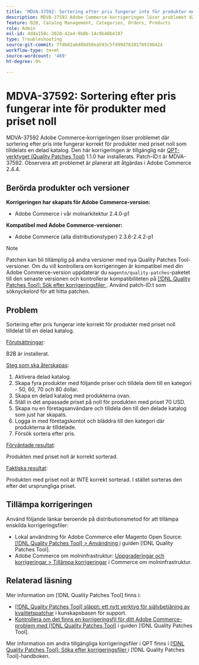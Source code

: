 ```yaml
---
title: 'MDVA-37592: Sortering efter pris fungerar inte för produkter med priset noll'
description: MDVA-37592 Adobe Commerce-korrigeringen löser problemet där sortering efter pris inte fungerar korrekt för produkter med priset noll som tilldelats en delad katalog. Den här korrigeringen är tillgänglig när [QPT-verktyget (Quality Patches Tool)](https://experienceleague.adobe.com/sv/docs/commerce-operations/tools/quality-patches-tool/quality-patches-tool-to-self-serve-quality-patches) 1.1.0 är installerat. Patch-ID:t är MDVA-37592. Observera att problemet är planerat att åtgärdas i Adobe Commerce 2.4.4.
feature: B2B, Catalog Management, Categories, Orders, Products
role: Admin
exl-id: 4d4a158c-2020-42a4-9b8b-14c9b48b4107
type: Troubleshooting
source-git-commit: 7fdb02a6d89d50ea593c5fd99d78101f89198424
workflow-type: tm+mt
source-wordcount: '469'
ht-degree: 0%

---
```


# MDVA-37592: Sortering efter pris fungerar inte för produkter med priset noll

MDVA-37592 Adobe Commerce-korrigeringen löser problemet där sortering efter pris inte fungerar korrekt för produkter med priset noll som tilldelats en delad katalog. Den här korrigeringen är tillgänglig när [QPT-verktyget (Quality Patches Tool)](https://experienceleague.adobe.com/sv/docs/commerce-operations/tools/quality-patches-tool/quality-patches-tool-to-self-serve-quality-patches) 1.1.0 har installerats. Patch-ID:t är MDVA-37592. Observera att problemet är planerat att åtgärdas i Adobe Commerce 2.4.4.

## Berörda produkter och versioner

**Korrigeringen har skapats för Adobe Commerce-version:**

* Adobe Commerce i vår molnarkitektur 2.4.0-p1

**Kompatibel med Adobe Commerce-versioner:**

* Adobe Commerce (alla distributionstyper) 2.3.6-2.4.2-p1

>[!NOTE]
>
>Patchen kan bli tillämplig på andra versioner med nya Quality Patches Tool-versioner. Om du vill kontrollera om korrigeringen är kompatibel med din Adobe Commerce-version uppdaterar du `magento/quality-patches`-paketet till den senaste versionen och kontrollerar kompatibiliteten på [[!DNL Quality Patches Tool]: Sök efter korrigeringsfiler ](https://experienceleague.adobe.com/sv/docs/commerce-operations/tools/quality-patches-tool/quality-patches-tool-to-self-serve-quality-patches). Använd patch-ID:t som söknyckelord för att hitta patchen.

## Problem

Sortering efter pris fungerar inte korrekt för produkter med priset noll tilldelat till en delad katalog.

<u>Förutsättningar</u>:

B2B är installerat.

<u>Steg som ska återskapas</u>:

1. Aktivera delad katalog.
1. Skapa fyra produkter med följande priser och tilldela dem till en kategori - 50, 60, 70 och 80 dollar.
1. Skapa en delad katalog med produkterna ovan.
1. Ställ in det anpassade priset på noll för produkten med priset 70 USD.
1. Skapa nu en företagsanvändare och tilldela den till den delade katalog som just har skapats.
1. Logga in med företagskontot och bläddra till den kategori där produkterna är tilldelade.
1. Försök sortera efter pris.

<u>Förväntade resultat</u>:

Produkten med priset noll är korrekt sorterad.

<u>Faktiska resultat</u>:

Produkten med priset noll är INTE korrekt sorterad. I stället sorteras den efter det ursprungliga priset.

## Tillämpa korrigeringen

Använd följande länkar beroende på distributionsmetod för att tillämpa enskilda korrigeringsfiler:

* Lokal användning för Adobe Commerce eller Magento Open Source: [[!DNL Quality Patches Tool] > Användning ](/help/tools/quality-patches-tool/usage.md) i guiden [!DNL Quality Patches Tool].
* Adobe Commerce om molninfrastruktur: [Uppgraderingar och korrigeringar > Tillämpa korrigeringar](https://experienceleague.adobe.com/docs/commerce-cloud-service/user-guide/develop/upgrade/apply-patches.html?lang=sv-SE) i Commerce om molninfrastruktur.

## Relaterad läsning

Mer information om [!DNL Quality Patches Tool] finns i:

* [[!DNL Quality Patches Tool] släppt: ett nytt verktyg för självbetjäning av kvalitetspatchar](https://experienceleague.adobe.com/sv/docs/commerce-operations/tools/quality-patches-tool/quality-patches-tool-to-self-serve-quality-patches) i kunskapsbasen för support.
* [Kontrollera om det finns en korrigeringsfil för ditt Adobe Commerce-problem med  [!DNL Quality Patches Tool]](/help/tools/quality-patches-tool/patches-available-in-qpt/check-patch-for-magento-issue-with-magento-quality-patches.md) i guiden [!DNL Quality Patches Tool].

Mer information om andra tillgängliga korrigeringsfiler i QPT finns i [[!DNL Quality Patches Tool]: Söka efter korrigeringsfiler ](https://experienceleague.adobe.com/tools/commerce-quality-patches/index.html?lang=sv-SE) i [!DNL Quality Patches Tool]-handboken.
